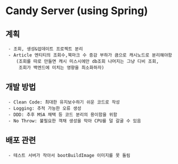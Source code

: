 # Candy Server (using Spring)

## 계획

```
 - 조회, 생성&업데이트 프로젝트 분리
 - Article 엔티티의 조회수,북마크 수 증감 부하가 큼으로 캐시노드로 분리해야함
    (조회를 따로 만들면 캐시 미스시에만 db조회 나머지는 그냥 디비 조회,
     조회가 백엔드에 미치는 영향을 최소화하자)
```

## 개발 방법

```
 - Clean Code: 최대한 유지보수하기 쉬운 코드로 작성
 - Logging: 추적 가능한 오류 생성
 - DDD: 추후 MSA 채택 등 코드 분리의 용이함을 위함
 - No Throw: 불필요한 객채 생성을 막아 CPU를 덜 갈굴 수 있음 
```

## 배포 관련

```
 - 테스트 서버가 작아서 bootBuildImage 이미지를 못 돌림
```
